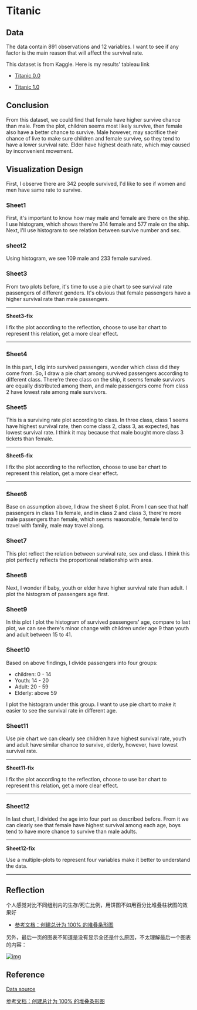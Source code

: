 # Titanic

## Data

The data contain 891 observations and 12 variables. I want to see if any factor is the main reason that will affect the survival rate.

This dataset is from Kaggle. Here is my results' tableau link

- [Titanic 0.0](https://public.tableau.com/profile/leo5217#!/vizhome/TITANIC-0_0/Story1?publish=yes)

- [Titanic 1.0](https://public.tableau.com/profile/leo5217#!/vizhome/TITANIC_120/Story-fix?publish=yes)

## Conclusion

From this dataset, we could find that female have higher survive chance than male. From the plot, children seems most likely survive, then female also have a better chance to survive. Male however, may sacrifice their chance of live to make sure children and female survive, so they tend to have a lower survival rate. Elder have highest death rate, which may caused by inconvenient movement. 

## Visualization Design

First, I observe there are 342 people survived, I'd like to see if women and men have same rate to survive.

### Sheet1

First, it's important to know how may male and female are there on the ship. I use histogram, which shows there're 314 female and 577 male on the ship. Next, I'll use histogram to see relation between survive number and sex.

### sheet2

Using histogram, we see 109 male and 233 female survived.

### Sheet3

From two plots before, it's time to use a pie chart to see survival rate passengers of different genders. It's obvious that female passengers have a higher survival rate than male passengers.

---

**Sheet3-fix**

I fix the plot according to the reflection, choose to use bar chart to represent this relation, get a more clear effect.

---

### Sheet4

In this part, I dig into survived passengers, wonder which class did they come from. So, I draw a pie chart among survived passengers according to different class. There're three class on the ship, it seems female survivors are equally distributed among them, and male passengers come from class 2 have lowest rate among male survivors.

### Sheet5

This is a surviving rate plot according to class. In three class, class 1 seems have highest survival rate, then come class 2, class 3, as expected, has lowest survival rate. I think it may because that male bought more class 3 tickets than female.

---

**Sheet5-fix**

I fix the plot according to the reflection, choose to use bar chart to represent this relation, get a more clear effect.

---

### Sheet6

Base on assumption above, I draw the sheet 6 plot. From I can see that half passengers in class 1 is female, and in class 2 and class 3, there're more male passengers than female, which seems reasonable, female tend to travel with family, male may travel along.

### Sheet7

This plot reflect the relation between survival rate, sex and class. I think this plot  perfectly reflects the proportional relationship with area.

### Sheet8

Next, I wonder if baby, youth or elder have higher survival rate than adult. I plot the histogram of passengers age first.

### Sheet9

In this plot I plot the histogram of survived passengers' age, compare to last plot, we can see there's minor change with children under age 9 than youth and adult between 15 to 41.

### Sheet10

Based on above findings, I divide passengers into four groups:

- children: 0 - 14
- Youth: 14 - 20
- Adult: 20 - 59
- Elderly: above 59

I plot the histogram under this group. I want to use pie chart to make it easier to see the survival rate in different age.

### Sheet11

Use pie chart we can clearly see children have highest survival rate, youth and adult have similar chance to survive, elderly, however, have lowest survival rate.

---

**Sheet11-fix**

I fix the plot according to the reflection, choose to use bar chart to represent this relation, get a more clear effect.

---

### Sheet12

In last chart, I divided the age into four part as described before. From it we can clearly see that female have highest survival among each age, boys tend to have more chance to survive than male adults.

---

**Sheet12-fix**

Use a multiple-plots to represent four variables make it better to understand the data.

---

## Reflection

个人感觉对比不同组别内的生存/死亡比例，用饼图不如用百分比堆叠柱状图的效果好

- [参考文档：创建总计为 100% 的堆叠条形图](https://kb.tableau.com/articles/howto/stacked-100-percent-bar-chart?lang=zh-cn)

另外，最后一页的图表不知道是没有显示全还是什么原因，不太理解最后一个图表的内容：



[![img](https://cn-discussions.s3.cn-north-1.amazonaws.com.cn/optimized/3X/5/2/5291c5cb5e258dc0cfe98433d79e657693344c90_1_690x292.png)](https://cn-discussions.s3.cn-north-1.amazonaws.com.cn/original/3X/5/2/5291c5cb5e258dc0cfe98433d79e657693344c90.png)

## Reference

[Data source](https://www.kaggle.com/c/titanic/data)

[参考文档：创建总计为 100% 的堆叠条形图](https://kb.tableau.com/articles/howto/stacked-100-percent-bar-chart?lang=zh-cn)